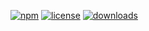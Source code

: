 [![npm](https://img.shields.io/npm/v/semantic-ui-react-spinbutton.svg)](https://www.npmjs.com/package/semantic-ui-react-spinbutton)
[![license](https://img.shields.io/github/license/artevelde-uas/semantic-ui-react-spinbutton.svg)](https://spdx.org/licenses/ISC)
[![downloads](https://img.shields.io/npm/dt/semantic-ui-react-spinbutton.svg)](https://www.npmjs.com/package/semantic-ui-react-spinbutton)
